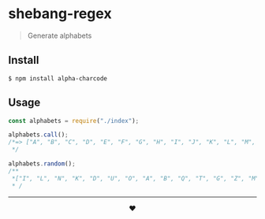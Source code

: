 # shebang-regex

> Generate alphabets

## Install

```
$ npm install alpha-charcode
```

## Usage

```js
const alphabets = require("./index");

alphabets.call();
/*=> ["A", "B", "C", "D", "E", "F", "G", "H", "I", "J", "K", "L", "M", "N", "O", "P", "Q", "R", "S", "T", "U", "V", "W" ,*"X", "Y", "Z"]
 */

alphabets.random();
/**
 *["I", "L", "N", "K", "D", "U", "O", "A", "B", "Q", "T", "G", "Z", "M", "P", "Y", "F", "H", "V", "W", "C", "R", "X", "S", *"E", "J"]
 * /

```

---

<div align="center">
	&hearts;
</div>

